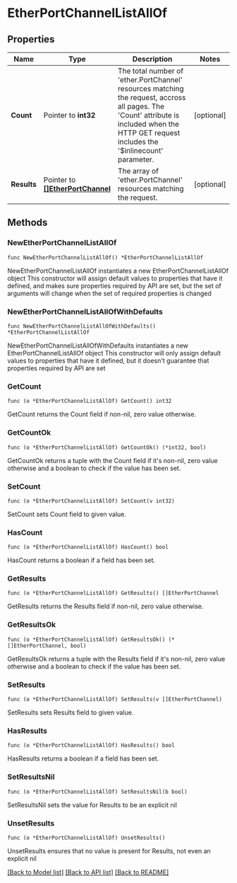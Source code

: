 # EtherPortChannelListAllOf

## Properties

Name | Type | Description | Notes
------------ | ------------- | ------------- | -------------
**Count** | Pointer to **int32** | The total number of &#39;ether.PortChannel&#39; resources matching the request, accross all pages. The &#39;Count&#39; attribute is included when the HTTP GET request includes the &#39;$inlinecount&#39; parameter. | [optional] 
**Results** | Pointer to [**[]EtherPortChannel**](ether.PortChannel.md) | The array of &#39;ether.PortChannel&#39; resources matching the request. | [optional] 

## Methods

### NewEtherPortChannelListAllOf

`func NewEtherPortChannelListAllOf() *EtherPortChannelListAllOf`

NewEtherPortChannelListAllOf instantiates a new EtherPortChannelListAllOf object
This constructor will assign default values to properties that have it defined,
and makes sure properties required by API are set, but the set of arguments
will change when the set of required properties is changed

### NewEtherPortChannelListAllOfWithDefaults

`func NewEtherPortChannelListAllOfWithDefaults() *EtherPortChannelListAllOf`

NewEtherPortChannelListAllOfWithDefaults instantiates a new EtherPortChannelListAllOf object
This constructor will only assign default values to properties that have it defined,
but it doesn't guarantee that properties required by API are set

### GetCount

`func (o *EtherPortChannelListAllOf) GetCount() int32`

GetCount returns the Count field if non-nil, zero value otherwise.

### GetCountOk

`func (o *EtherPortChannelListAllOf) GetCountOk() (*int32, bool)`

GetCountOk returns a tuple with the Count field if it's non-nil, zero value otherwise
and a boolean to check if the value has been set.

### SetCount

`func (o *EtherPortChannelListAllOf) SetCount(v int32)`

SetCount sets Count field to given value.

### HasCount

`func (o *EtherPortChannelListAllOf) HasCount() bool`

HasCount returns a boolean if a field has been set.

### GetResults

`func (o *EtherPortChannelListAllOf) GetResults() []EtherPortChannel`

GetResults returns the Results field if non-nil, zero value otherwise.

### GetResultsOk

`func (o *EtherPortChannelListAllOf) GetResultsOk() (*[]EtherPortChannel, bool)`

GetResultsOk returns a tuple with the Results field if it's non-nil, zero value otherwise
and a boolean to check if the value has been set.

### SetResults

`func (o *EtherPortChannelListAllOf) SetResults(v []EtherPortChannel)`

SetResults sets Results field to given value.

### HasResults

`func (o *EtherPortChannelListAllOf) HasResults() bool`

HasResults returns a boolean if a field has been set.

### SetResultsNil

`func (o *EtherPortChannelListAllOf) SetResultsNil(b bool)`

 SetResultsNil sets the value for Results to be an explicit nil

### UnsetResults
`func (o *EtherPortChannelListAllOf) UnsetResults()`

UnsetResults ensures that no value is present for Results, not even an explicit nil

[[Back to Model list]](../README.md#documentation-for-models) [[Back to API list]](../README.md#documentation-for-api-endpoints) [[Back to README]](../README.md)


